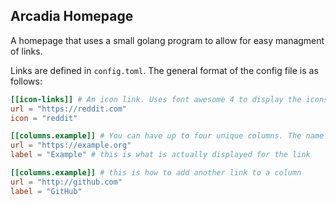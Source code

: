 ## Arcadia Homepage

A homepage that uses a small golang program to allow for easy managment of links.

Links are defined in `config.toml`. The general format of the config file is as follows:


``` toml
[[icon-links]] # An icon link. Uses font awesome 4 to display the icons
url = "https://reddit.com"
icon = "reddit"

[[columns.example]] # You can have up to four unique columns. The name after the dot is the name of the column ("example")
url = "https://example.org"
label = "Example" # this is what is actually displayed for the link

[[columns.example]] # this is how to add another link to a column
url = "http://github.com"
label = "GitHub"
```
